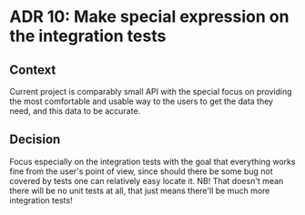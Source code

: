 ADR 10: Make special expression on the integration tests
========================================================
Context
-------
Current project is comparably small API with the special focus on providing the most comfortable
and usable way to the users to get the data they need, and this data to be accurate.

Decision
--------
Focus especially on the integration tests with the goal that everything works fine from the user's point of view,
since should there be some bug not covered by tests one can relatively easy locate it. NB! That doesn't mean there will be no unit 
tests at all, that just means there'll be much more integration tests!
